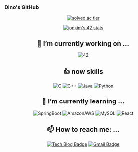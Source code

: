 ### Dino's GitHub
<div align=center>
 
[![solved.ac tier](http://mazassumnida.wtf/api/v2/generate_badge?boj=te0541)](https://solved.acte0541)

[![jonkim's 42 stats](https://badge42.vercel.app/api/v2/cl3k018dn010209l6dpaa8cl4/stats?cursusId=21&coalitionId=88)](https://github.com/JaeSeoKim/badge42)  

 <h2>🔭 I’m currently working on ...</h2>
 
  ![42](https://img.shields.io/badge/42Seoul-000000?style=for-the-badge&logo=42&logoColor=ffffff) 
  <h2> 👍 now skills </h2>
  
  ![C](https://img.shields.io/badge/c-%2300599C.svg?style=for-the-badge&logo=c&logoColor=white)
  ![C++](https://img.shields.io/badge/c++-%2300599C.svg?style=for-the-badge&logo=c%2B%2B&logoColor=white)
  ![Java](https://img.shields.io/badge/java-%23ED8B00.svg?style=for-the-badge&logo=java&logoColor=white)
  ![Python](https://img.shields.io/badge/python-3670A0?style=for-the-badge&logo=python&logoColor=ffdd54)
  
  <h2> 🌱 I’m currently learning ...</h2>
  
  ![SpringBoot](https://img.shields.io/badge/SpringBoot-6DB33F?style=for-the-badge&logo=SpringBoot&logoColor=white)
  ![AmazonAWS](https://img.shields.io/badge/AWS-232F3E?style=for-the-badge&logo=AmazonAWS&logoColor=white)
  ![MySQL](https://img.shields.io/badge/MySQL-4479A1?style=for-the-badge&logo=MySQL&logoColor=white)
   ![React](https://img.shields.io/badge/React-61DAFB?style=for-the-badge&logo=React&logoColor=white)
  
  
 
  <h2> 📫 How to reach me: ...</h2>
  
  [![Tech Blog Badge](http://img.shields.io/badge/Blog-black?style=flat-square&logo=github&link=https://dino9881.github.io/)](https://dino9881.github.io/)
[![Gmail Badge](https://img.shields.io/badge/Gmail-d14836?style=flat-square&logo=Gmail&logoColor=white&link=mailto:whdghthdms44@gmail.com)](mailto:whdghthdms44@gmail.com)
 </div>

<!--
**dino9881/dino9881** is a ✨ _special_ ✨ repository because its `README.md` (this file) appears on your GitHub profile.

Here are some ideas to get you started:

- 👯 I’m looking to collaborate on ...
- 🤔 I’m looking for help with ...
- 💬 Ask me about ...
- 📫 How to reach me: ...
- 😄 Pronouns: ...
- ⚡ Fun fact: ...
-->
